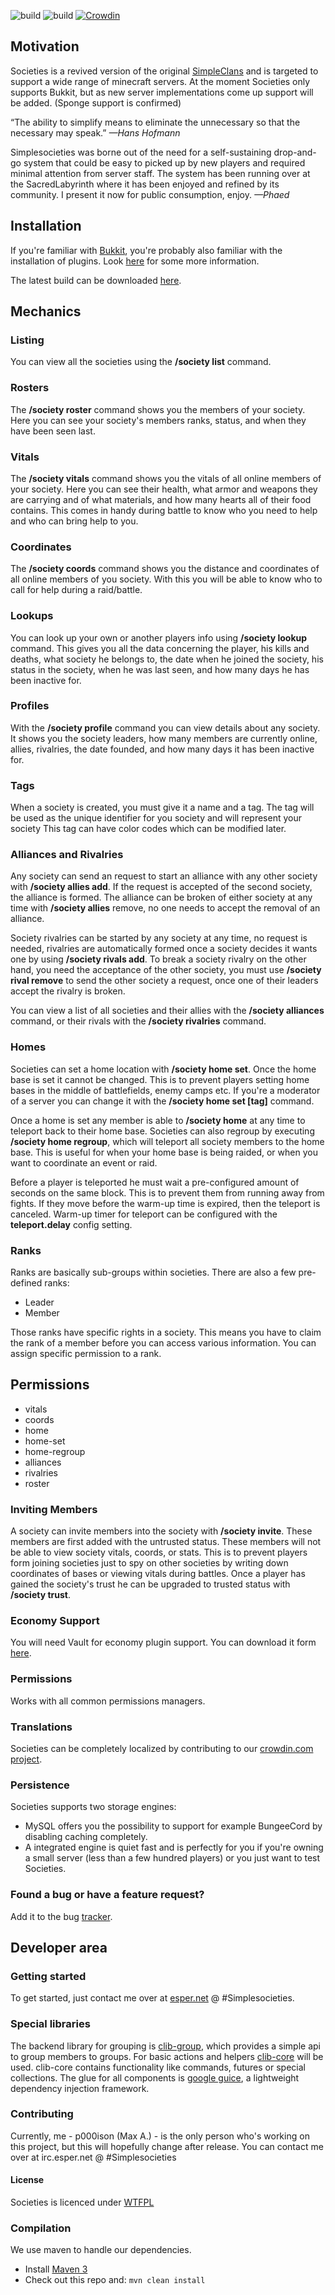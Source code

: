 ![build](https://raw.githubusercontent.com/Catharos/Societies/master/clan_crest.png)  ![build](https://api.travis-ci.org/Catharos/Societies.png) [![Crowdin](https://d322cqt584bo4o.cloudfront.net/societies/localized.png)](https://crowdin.com/project/societies)

## Motivation

Societies is a revived version of the original [SimpleClans](http://dev.bukkit.org/bukkit-plugins/simpleclans/) and is targeted to support a wide range of minecraft servers.
At the moment Societies only supports Bukkit, but as new server implementations come up support will be added. (Sponge support is confirmed)

“The ability to simplify means to eliminate the unnecessary so that the necessary may speak.”
*—Hans Hofmann*

Simplesocieties was borne out of the need for a self-sustaining drop-and-go system that could be easy to picked up by new players and required minimal attention from server staff. The system has been running over at the SacredLabyrinth where it has been enjoyed and refined by its community. I present it now for public consumption, enjoy.
*—Phaed*


## Installation

If you're familiar with [Bukkit](http://bukkit.org/), you're probably also familiar with the installation of plugins.
Look [here](http://wiki.bukkit.org/Installing_Plugins) for some more information.

The latest build can be downloaded [here](http://build.frederik-schmitt.de/).


## Mechanics

### Listing
You can view all the societies using the **/society list** command.

### Rosters
The **/society roster** command shows you the members of your society.
Here you can see your society's members ranks, status, and when they have been seen last.


### Vitals
The **/society vitals** command shows you the vitals of all online members of your society.
Here you can see their health, what armor and weapons they are carrying and of what materials,
and how many hearts all of their food contains.
This comes in handy during battle to know who you need to help and who can bring help to you.


### Coordinates
The **/society coords** command shows you the distance and coordinates of all online members of you society.
 With this you will be able to know who to call for help during a raid/battle.


### Lookups
You can look up your own or another players info using **/society lookup** command.
This gives you all the data concerning the player, his kills and deaths, what society he belongs to,
the date when he joined the society, his status in the society, when he was last seen, and how many days he has been inactive for.


### Profiles
With the **/society profile** command you can view details about any society.
It shows you the society leaders, how many members are currently online, allies, rivalries, the date founded,
and how many days it has been inactive for.


### Tags
When a society is created, you must give it a name and a tag. The tag will be used as the unique identifier for you society
and will represent your society
This tag can have color codes which can be modified later.

### Alliances and Rivalries
Any society can send an request to start an alliance with any other society with **/society allies add**.
If the request is accepted of the second society, the alliance is formed.
The alliance can be broken of either society at any time with **/society allies** remove, no one needs to accept the removal of an alliance.

Society rivalries can be started by any society at any time, no request is needed,
rivalries are automatically formed once a society decides it wants one by using **/society rivals add**.
To break a society rivalry on the other hand, you need the acceptance of the other society,
you must use **/society rival remove** to send the other society a request, once one of their leaders accept the rivalry is broken.

You can view a list of all societies and their allies with the **/society alliances** command,
or their rivals with the **/society rivalries** command.


### Homes
Societies can set a home location with **/society home set**. Once the home base is set it cannot be changed.
This is to prevent players setting home bases in the middle of battlefields, enemy camps etc.
If you're a moderator of a server you can change it with the **/society home set [tag]** command.

Once a home is set any member is able to **/society home** at any time to teleport back to their home base.
Societies can also regroup by executing **/society home regroup**, which will teleport all society members to the home base.
This is useful for when your home base is being raided, or when you want to coordinate an event or raid.

Before a player is teleported he must wait a pre-configured amount of seconds on the same block.
This is to prevent them from running away from fights. If they move before the warm-up time is expired,
then the teleport is canceled. Warm-up timer for teleport can be configured with the **teleport.delay** config setting.


### Ranks
Ranks are basically sub-groups within societies. There are also a few pre-defined ranks:

- Leader
- Member

Those ranks have specific rights in a society. This means you have to claim the rank of a member before you can access
various information.
You can assign specific permission to a rank.

## Permissions

- vitals
- coords
- home
- home-set
- home-regroup
- alliances
- rivalries
- roster


### Inviting Members
A society can invite members into the society with **/society invite**.
These members are first added with the untrusted status.
These members will not be able to view society vitals, coords, or stats.
This is to prevent players form joining societies just to spy on other societies by writing down coordinates of bases
or viewing vitals during battles.
 Once a player has gained the society's trust he can be upgraded to trusted status with **/society trust**.


### Economy Support
You will need Vault for economy plugin support.
You can download it form [here](http://dev.bukkit.org/server-mods/vault/).


### Permissions
Works with all common permissions managers.


### Translations
Societies can be completely localized by contributing to our [crowdin.com project](https://crowdin.com/project/societies).

### Persistence
Societies supports two storage engines:

- MySQL offers you the possibility to support for example BungeeCord by disabling caching completely.
- A integrated engine is quiet fast and is perfectly for you if you're owning a small server (less than a few hundred players) or you just want to test Societies.


### Found a bug or have a feature request?
Add it to the bug [tracker](https://github.com/Catharos/Societies/issues).


## Developer area
### Getting started

To get started, just contact me over at [esper.net](http://esper.net/publicirc.php) @ #Simplesocieties.

### Special libraries

The backend library for grouping is [clib-group](https://github.com/Catharos/clib-groups), which provides a simple api to group members to groups. For basic actions and helpers [clib-core](https://github.com/Catharos/clib-core) will be used. clib-core contains functionality like commands, futures or special collections.
The glue for all components is [google guice](https://code.google.com/p/google-guice/), a lightweight dependency injection framework.

### Contributing

Currently, me - p000ison (Max A.) - is the only person who's working on this project, but this will hopefully change after release. You can contact me over at irc.esper.net @ #Simplesocieties

#### License

Societies is licenced under [WTFPL](http://www.wtfpl.net/)


### Compilation

We use maven to handle our dependencies.

* Install [Maven 3](http://maven.apache.org/download.html)
* Check out this repo and: `mvn clean install`
